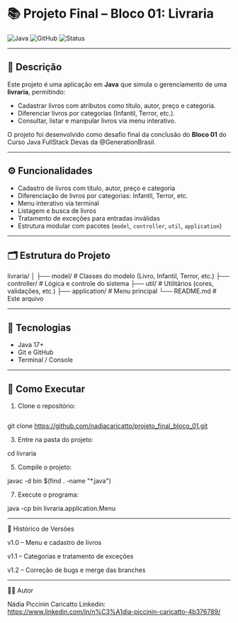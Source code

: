 # 📚 Projeto Final – Bloco 01: Livraria

![Java](https://img.shields.io/badge/Java-17+-blue?style=for-the-badge&logo=java)
![GitHub](https://img.shields.io/badge/GitHub-Control-blue?style=for-the-badge&logo=github)
![Status](https://img.shields.io/badge/Status-Concluído-brightgreen?style=for-the-badge)

---

## 📝 Descrição
Este projeto é uma aplicação em **Java** que simula o gerenciamento de uma **livraria**, permitindo:  
- Cadastrar livros com atributos como título, autor, preço e categoria.  
- Diferenciar livros por categorias (Infantil, Terror, etc.).  
- Consultar, listar e manipular livros via menu interativo.  

O projeto foi desenvolvido como desafio final da conclusão do **Bloco 01** do Curso Java FullStack Devas da @GenerationBrasil.

---

## ⚙️ Funcionalidades
- Cadastro de livros com título, autor, preço e categoria  
- Diferenciação de livros por categorias: Infantil, Terror, etc.  
- Menu interativo via terminal  
- Listagem e busca de livros  
- Tratamento de exceções para entradas inválidas  
- Estrutura modular com pacotes (`model`, `controller`, `util`, `application`)  

---

## 🗂 Estrutura do Projeto

livraria/
│
├── model/ # Classes do modelo (Livro, Infantil, Terror, etc.)
├── controller/ # Lógica e controle do sistema
├── util/ # Utilitários (cores, validações, etc.)
├── application/ # Menu principal
└── README.md # Este arquivo

---

## 🚀 Tecnologias
- Java 17+  
- Git e GitHub  
- Terminal / Console  

---

## 🏃 Como Executar
1. Clone o repositório:

   ```bash
git clone https://github.com/nadiacaricatto/projeto_final_bloco_01.git

3. Entre na pasta do projeto:

cd livraria

5. Compile o projeto:

javac -d bin $(find . -name "*.java")
  
7. Execute o programa:

java -cp bin livraria.application.Menu

---

📝 Histórico de Versões

v1.0 – Menu e cadastro de livros

v1.1 – Categorias e tratamento de exceções

v1.2 – Correção de bugs e merge das branches

---

👩‍💻 Autor

Nádia Piccinin Caricatto
Linkedin: https://www.linkedin.com/in/n%C3%A1dia-piccinin-caricatto-4b376789/


